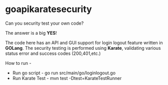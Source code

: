 # goapikaratesecurity
Can you security test your own code?

The answer is a big **YES**!

The code here has an API and GUI support for login logout feature written in **GOLang**.
The security testing is performed using **Karate**, validating various status error and success codes (200,401,etc.)

How to run -

- Run go script - go run src/main/go/loginlogout.go
- Run Karate Test - mvn test -Dtest=KarateTestRunner
